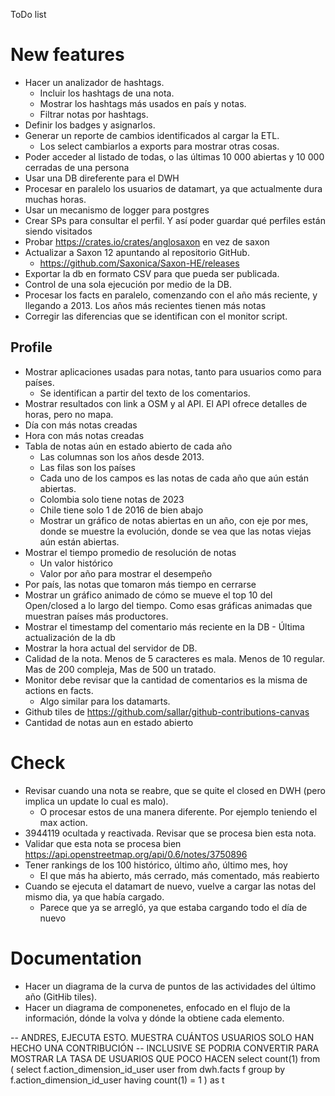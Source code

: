ToDo list

# New features

* Hacer un analizador de hashtags.
  * Incluir los hashtags de una nota.
  * Mostrar los hashtags más usados en país y notas.
  * Filtrar notas por hashtags.
* Definir los badges y asignarlos.
* Generar un reporte de cambios identificados al cargar la ETL.
  * Los select cambiarlos a exports para mostrar otras cosas.
* Poder acceder al listado de todas, o las últimas 10 000 abiertas y 10 000 cerradas de una persona
* Usar una DB direferente para el DWH
* Procesar en paralelo los usuarios de datamart, ya que actualmente dura muchas horas.
* Usar un mecanismo de logger para postgres
* Crear SPs para consultar el perfil. Y así poder guardar qué perfiles están siendo visitados
* Probar https://crates.io/crates/anglosaxon en vez de saxon
* Actualizar a Saxon 12 apuntando al repositorio GitHub.
  * https://github.com/Saxonica/Saxon-HE/releases
* Exportar la db en formato CSV para que pueda ser publicada.
* Control de una sola ejecución por medio de la DB.
* Procesar los facts en paralelo, comenzando con el año más reciente, y llegando
  a 2013. Los años más recientes tienen más notas
* Corregir las diferencias que se identifican con el monitor script.

## Profile

* Mostrar aplicaciones usadas para notas, tanto para usuarios como para países.
  * Se identifican a partir del texto de los comentarios.
* Mostrar resultados con link a OSM y al API. El API ofrece detalles de horas, pero no mapa.
* Día con más notas creadas
* Hora con más notas creadas
* Tabla de notas aún en estado abierto de cada año
  * Las columnas son los años desde 2013.
  * Las filas son los países
  * Cada uno de los campos es las notas de cada año que aún están abiertas.
  * Colombia solo tiene notas de 2023
  * Chile tiene solo 1 de 2016 de bien abajo
  * Mostrar un gráfico de notas abiertas en un año, con eje por mes, donde
    se muestre la evolución, donde se vea que las notas viejas aún están abiertas.
* Mostrar el tiempo promedio de resolución de notas
  * Un valor histórico
  * Valor por año para mostrar el desempeño
* Por país, las notas que tomaron más tiempo en cerrarse
* Mostrar un gráfico animado de cómo se mueve el top 10 del Open/closed a lo
  largo del tiempo. Como esas gráficas animadas que muestran países más productores.
* Mostrar el timestamp del comentario más reciente en la DB - Última actualización de la db
* Mostrar la hora actual del servidor de DB.
* Calidad de la nota. Menos de 5 caracteres es mala. Menos de 10 regular. Mas de 200 compleja, Mas de 500 un tratado.
* Monitor debe revisar que la cantidad de comentarios es la misma de actions en facts.
  * Algo similar para los datamarts.
* Github tiles de https://github.com/sallar/github-contributions-canvas
* Cantidad de notas aun en estado abierto

# Check

* Revisar cuando una nota se reabre, que se quite el closed en DWH (pero implica un update lo cual es malo).
  * O procesar estos de una manera diferente. Por ejemplo teniendo el max action.
* 3944119 ocultada y reactivada. Revisar que se procesa bien esta nota.
* Validar que esta nota se procesa bien https://api.openstreetmap.org/api/0.6/notes/3750896
* Tener rankings de los 100 histórico, último año, último mes, hoy
  * El que más ha abierto, más cerrado, más comentado, más reabierto
* Cuando se ejecuta el datamart de nuevo, vuelve a cargar las notas del mismo dia, ya que había cargado.
  * Parece que ya se arregló, ya que estaba cargando todo el día de nuevo

# Documentation

* Hacer un diagrama de la curva de puntos de las actividades del último año (GitHib tiles).
* Hacer un diagrama de componenetes, enfocado en el flujo de la información, dónde la volva y dónde la obtiene cada elemento. 


-- ANDRES, EJECUTA ESTO. MUESTRA CUÁNTOS USUARIOS SOLO HAN HECHO UNA CONTRIBUCIÓN
-- INCLUSIVE SE PODRIA CONVERTIR PARA MOSTRAR LA TASA DE USUARIOS QUE POCO HACEN
select count(1)
from (
 select f.action_dimension_id_user user
 from dwh.facts f 
 group by f.action_dimension_id_user
 having count(1) = 1
) as t